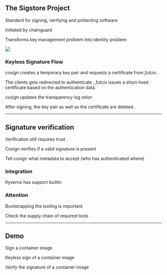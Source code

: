 ## The Sigstore Project

Standard for signing, verifying and protecting software [](https://www.sigstore.dev/)

Initiated by chainguard [](https://www.chainguard.dev/)

Transforms key management problem into identity problem

![](170_supply_chain_security/cosign/keyless.drawio.svg) <!-- .element: style="float: right; width: 45%; margin-left: 1em; margin-right: -2em;" -->

### Keyless Signature Flow

*cosign* creates a temporary key pair <i class="fa fa-circle-1"></i> and requests a certificate from *fulcio* <i class="fa fa-circle-2"></i>.

The clients gets redirected to authenticate <i class="fa fa-circle-3"></i>, *fulcio* issues a short-lived certificate <i class="fa fa-circle-4"></i> based on the authentication data.

*cosign* updates the transparency log *rekor* <i class="fa fa-circle-5"></i>

After signing, the key pair as well as the certificate are deleted <i class="fa fa-circle-6"></i>.

---

## Signature verification

Verification still requires trust

Cosign verifies if a valid signature is present

Tell cosign what metadata to accept (who has authenticated where)

### Integration

Kyverno has support builtin

### Attention

Bootstrapping the tooling is important

Check the supply chain of required tools

---

## Demo [<i class="fa fa-comment-code"></i>](https://github.com/nicholasdille/container-slides/blob/master/170_supply_chain_security/cosign/cosign.demo "cosign.demo")

Sign a container image

Keyless sign of a container image

Verify the signature of a container image
